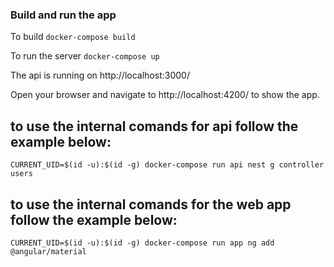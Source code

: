 ### Build and run the app

To build `docker-compose build`

To run the server `docker-compose up`

The api is running on http://localhost:3000/

Open your browser and navigate to http://localhost:4200/ to show the app.

## to use the internal comands for api follow the example below:

`CURRENT_UID=$(id -u):$(id -g) docker-compose run api nest g controller users`

## to use the internal comands for the web app follow the example below:

`CURRENT_UID=$(id -u):$(id -g) docker-compose run app ng add @angular/material`
